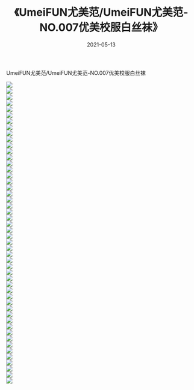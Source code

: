 ﻿---
layout: post
title:  《UmeiFUN尤美范/UmeiFUN尤美范-NO.007优美校服白丝袜》
date:   2021-05-13
img: http://img.660000.xyz/Sharelink/网络美图/2021/UmeiFUN尤美范/UmeiFUN尤美范-NO.007优美校服白丝袜/000.jpg
categories: [美女, 清纯, 唯美]
---

UmeiFUN尤美范/UmeiFUN尤美范-NO.007优美校服白丝袜

 ![](http://img.660000.xyz/Sharelink/网络美图/2021/UmeiFUN尤美范/UmeiFUN尤美范-NO.007优美校服白丝袜/001.jpg) <br>![](http://img.660000.xyz/Sharelink/网络美图/2021/UmeiFUN尤美范/UmeiFUN尤美范-NO.007优美校服白丝袜/002.jpg) <br>![](http://img.660000.xyz/Sharelink/网络美图/2021/UmeiFUN尤美范/UmeiFUN尤美范-NO.007优美校服白丝袜/003.jpg) <br>![](http://img.660000.xyz/Sharelink/网络美图/2021/UmeiFUN尤美范/UmeiFUN尤美范-NO.007优美校服白丝袜/004.jpg) <br>![](http://img.660000.xyz/Sharelink/网络美图/2021/UmeiFUN尤美范/UmeiFUN尤美范-NO.007优美校服白丝袜/005.jpg) <br>![](http://img.660000.xyz/Sharelink/网络美图/2021/UmeiFUN尤美范/UmeiFUN尤美范-NO.007优美校服白丝袜/006.jpg) <br>![](http://img.660000.xyz/Sharelink/网络美图/2021/UmeiFUN尤美范/UmeiFUN尤美范-NO.007优美校服白丝袜/007.jpg) <br>![](http://img.660000.xyz/Sharelink/网络美图/2021/UmeiFUN尤美范/UmeiFUN尤美范-NO.007优美校服白丝袜/008.jpg) <br>![](http://img.660000.xyz/Sharelink/网络美图/2021/UmeiFUN尤美范/UmeiFUN尤美范-NO.007优美校服白丝袜/009.jpg) <br>![](http://img.660000.xyz/Sharelink/网络美图/2021/UmeiFUN尤美范/UmeiFUN尤美范-NO.007优美校服白丝袜/010.jpg) <br>![](http://img.660000.xyz/Sharelink/网络美图/2021/UmeiFUN尤美范/UmeiFUN尤美范-NO.007优美校服白丝袜/011.jpg) <br>![](http://img.660000.xyz/Sharelink/网络美图/2021/UmeiFUN尤美范/UmeiFUN尤美范-NO.007优美校服白丝袜/012.jpg) <br>![](http://img.660000.xyz/Sharelink/网络美图/2021/UmeiFUN尤美范/UmeiFUN尤美范-NO.007优美校服白丝袜/013.jpg) <br>![](http://img.660000.xyz/Sharelink/网络美图/2021/UmeiFUN尤美范/UmeiFUN尤美范-NO.007优美校服白丝袜/014.jpg) <br>![](http://img.660000.xyz/Sharelink/网络美图/2021/UmeiFUN尤美范/UmeiFUN尤美范-NO.007优美校服白丝袜/015.jpg) <br>![](http://img.660000.xyz/Sharelink/网络美图/2021/UmeiFUN尤美范/UmeiFUN尤美范-NO.007优美校服白丝袜/016.jpg) <br>![](http://img.660000.xyz/Sharelink/网络美图/2021/UmeiFUN尤美范/UmeiFUN尤美范-NO.007优美校服白丝袜/017.jpg) <br>![](http://img.660000.xyz/Sharelink/网络美图/2021/UmeiFUN尤美范/UmeiFUN尤美范-NO.007优美校服白丝袜/018.jpg) <br>![](http://img.660000.xyz/Sharelink/网络美图/2021/UmeiFUN尤美范/UmeiFUN尤美范-NO.007优美校服白丝袜/019.jpg) <br>![](http://img.660000.xyz/Sharelink/网络美图/2021/UmeiFUN尤美范/UmeiFUN尤美范-NO.007优美校服白丝袜/020.jpg) <br>![](http://img.660000.xyz/Sharelink/网络美图/2021/UmeiFUN尤美范/UmeiFUN尤美范-NO.007优美校服白丝袜/021.jpg) <br>![](http://img.660000.xyz/Sharelink/网络美图/2021/UmeiFUN尤美范/UmeiFUN尤美范-NO.007优美校服白丝袜/022.jpg) <br>![](http://img.660000.xyz/Sharelink/网络美图/2021/UmeiFUN尤美范/UmeiFUN尤美范-NO.007优美校服白丝袜/023.jpg) <br>![](http://img.660000.xyz/Sharelink/网络美图/2021/UmeiFUN尤美范/UmeiFUN尤美范-NO.007优美校服白丝袜/024.jpg) <br>![](http://img.660000.xyz/Sharelink/网络美图/2021/UmeiFUN尤美范/UmeiFUN尤美范-NO.007优美校服白丝袜/025.jpg) <br>![](http://img.660000.xyz/Sharelink/网络美图/2021/UmeiFUN尤美范/UmeiFUN尤美范-NO.007优美校服白丝袜/026.jpg) <br>![](http://img.660000.xyz/Sharelink/网络美图/2021/UmeiFUN尤美范/UmeiFUN尤美范-NO.007优美校服白丝袜/027.jpg) <br>![](http://img.660000.xyz/Sharelink/网络美图/2021/UmeiFUN尤美范/UmeiFUN尤美范-NO.007优美校服白丝袜/028.jpg) <br>![](http://img.660000.xyz/Sharelink/网络美图/2021/UmeiFUN尤美范/UmeiFUN尤美范-NO.007优美校服白丝袜/029.jpg) <br>![](http://img.660000.xyz/Sharelink/网络美图/2021/UmeiFUN尤美范/UmeiFUN尤美范-NO.007优美校服白丝袜/030.jpg) <br>![](http://img.660000.xyz/Sharelink/网络美图/2021/UmeiFUN尤美范/UmeiFUN尤美范-NO.007优美校服白丝袜/031.jpg) <br>![](http://img.660000.xyz/Sharelink/网络美图/2021/UmeiFUN尤美范/UmeiFUN尤美范-NO.007优美校服白丝袜/032.jpg) <br>![](http://img.660000.xyz/Sharelink/网络美图/2021/UmeiFUN尤美范/UmeiFUN尤美范-NO.007优美校服白丝袜/033.jpg) <br>![](http://img.660000.xyz/Sharelink/网络美图/2021/UmeiFUN尤美范/UmeiFUN尤美范-NO.007优美校服白丝袜/034.jpg) <br>![](http://img.660000.xyz/Sharelink/网络美图/2021/UmeiFUN尤美范/UmeiFUN尤美范-NO.007优美校服白丝袜/035.jpg) <br>![](http://img.660000.xyz/Sharelink/网络美图/2021/UmeiFUN尤美范/UmeiFUN尤美范-NO.007优美校服白丝袜/036.jpg) <br>![](http://img.660000.xyz/Sharelink/网络美图/2021/UmeiFUN尤美范/UmeiFUN尤美范-NO.007优美校服白丝袜/037.jpg) <br>![](http://img.660000.xyz/Sharelink/网络美图/2021/UmeiFUN尤美范/UmeiFUN尤美范-NO.007优美校服白丝袜/038.jpg) <br>![](http://img.660000.xyz/Sharelink/网络美图/2021/UmeiFUN尤美范/UmeiFUN尤美范-NO.007优美校服白丝袜/039.jpg) <br>![](http://img.660000.xyz/Sharelink/网络美图/2021/UmeiFUN尤美范/UmeiFUN尤美范-NO.007优美校服白丝袜/040.jpg) <br>![](http://img.660000.xyz/Sharelink/网络美图/2021/UmeiFUN尤美范/UmeiFUN尤美范-NO.007优美校服白丝袜/041.jpg) <br>![](http://img.660000.xyz/Sharelink/网络美图/2021/UmeiFUN尤美范/UmeiFUN尤美范-NO.007优美校服白丝袜/042.jpg) <br>![](http://img.660000.xyz/Sharelink/网络美图/2021/UmeiFUN尤美范/UmeiFUN尤美范-NO.007优美校服白丝袜/043.jpg) <br>![](http://img.660000.xyz/Sharelink/网络美图/2021/UmeiFUN尤美范/UmeiFUN尤美范-NO.007优美校服白丝袜/044.jpg) <br>![](http://img.660000.xyz/Sharelink/网络美图/2021/UmeiFUN尤美范/UmeiFUN尤美范-NO.007优美校服白丝袜/045.jpg) <br>![](http://img.660000.xyz/Sharelink/网络美图/2021/UmeiFUN尤美范/UmeiFUN尤美范-NO.007优美校服白丝袜/046.jpg) <br>![](http://img.660000.xyz/Sharelink/网络美图/2021/UmeiFUN尤美范/UmeiFUN尤美范-NO.007优美校服白丝袜/047.jpg) <br>![](http://img.660000.xyz/Sharelink/网络美图/2021/UmeiFUN尤美范/UmeiFUN尤美范-NO.007优美校服白丝袜/048.jpg) <br>![](http://img.660000.xyz/Sharelink/网络美图/2021/UmeiFUN尤美范/UmeiFUN尤美范-NO.007优美校服白丝袜/049.jpg) <br>![](http://img.660000.xyz/Sharelink/网络美图/2021/UmeiFUN尤美范/UmeiFUN尤美范-NO.007优美校服白丝袜/050.jpg) <br>
